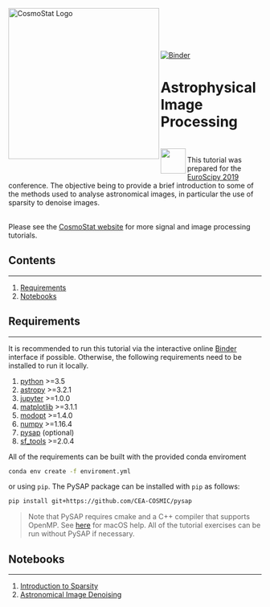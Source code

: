 <a href="http://www.cosmostat.org/" target="_blank"><img align="left" width="300" src="http://www.cosmostat.org/wp-content/uploads/2017/07/CosmoStat-Logo_WhiteBK-e1499155861666.png" alt="CosmoStat Logo"></a>
<br>
<br>
<br>
<br>
<br>
[![Binder](https://mybinder.org/badge_logo.svg)](https://mybinder.org/v2/gh/sfarrens/euroscipy/master)
<br>
# Astrophysical Image Processing

<br>

<img align="left" src="https://www.euroscipy.org/theme/images/euroscipy_logo.png" width="50">

This tutorial was prepared for the [EuroScipy 2019](https://www.euroscipy.org/2019/) conference. The objective being to provide a brief introduction to some of the methods used to analyse astronomical images, in particular the use of sparsity to denoise images.
<br>
<br>

Please see the [CosmoStat website](http://www.cosmostat.org/tutorials) for more signal and image processing tutorials.

## Contents
---

1. [Requirements](#Requirements)
1. [Notebooks](#Notebooks)

## Requirements
---

It is recommended to run this tutorial via the interactive online [Binder](https://mybinder.org/v2/gh/sfarrens/euroscipy/master) interface if possible. Otherwise, the following requirements need to be installed to run it locally.

1. [python](https://www.python.org/) >=3.5
1. [astropy](https://www.astropy.org/) >=3.2.1
1. [jupyter](https://jupyter.org/) >=1.0.0
1. [matplotlib](https://matplotlib.org/) >=3.1.1
1. [modopt](https://cea-cosmic.github.io/ModOpt/) >=1.4.0
1. [numpy](https://www.numpy.org/) >=1.16.4
1. [pysap](https://github.com/CEA-COSMIC/pysap) (optional)
1. [sf_tools](https://github.com/sfarrens/sf_tools) >=2.0.4

All of the requirements can be built with the provided conda enviroment

```bash
conda env create -f enviroment.yml
```

or using `pip`. The PySAP package can be installed with `pip` as follows:

```bash
pip install git+https://github.com/CEA-COSMIC/pysap
```

> Note that PySAP requires cmake and a C++ compiler that supports OpenMP. See [here](https://github.com/CEA-COSMIC/pysap/blob/master/doc/macos_install.rst) for macOS help. All of the tutorial exercises can be run without PySAP if necessary.

## Notebooks
---

1. [Introduction to Sparsity](./sparsity.ipynb)
1. [Astronomical Image Denoising](./denoising.ipynb)
